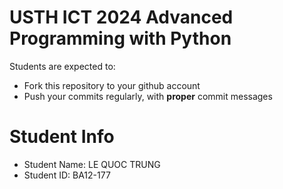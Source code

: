 USTH ICT 2024 Advanced Programming with Python
=====================================================

Students are expected to:
* Fork this repository to your github account
* Push your commits regularly, with **proper** commit messages


Student Info
========================

* Student Name: LE QUOC TRUNG   
* Student ID: BA12-177

